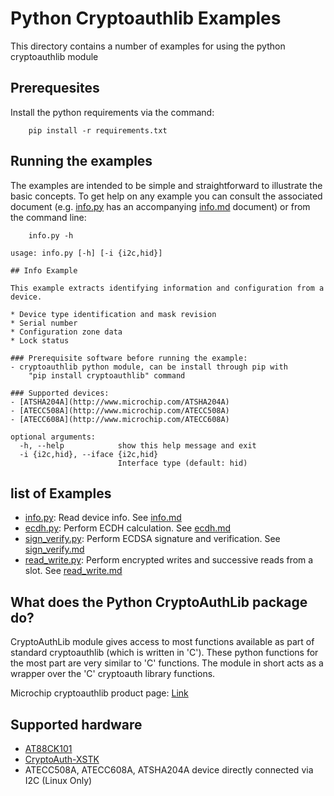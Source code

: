 # Python Cryptoauthlib Examples

This directory contains a number of examples for using the python cryptoauthlib
module

## Prerequesites
Install the python requirements via the command:
```
    pip install -r requirements.txt
```

## Running the examples
The examples are intended to be simple and straightforward to illustrate the basic concepts.
To get help on any example you can consult the associated document (e.g. [info.py](info.py) has an accompanying 
[info.md](info.md) document) or from the command line:
```
    info.py -h
```

```
usage: info.py [-h] [-i {i2c,hid}]

## Info Example

This example extracts identifying information and configuration from a device.

* Device type identification and mask revision
* Serial number
* Configuration zone data
* Lock status

### Prerequisite software before running the example:
- cryptoauthlib python module, can be install through pip with
    "pip install cryptoauthlib" command

### Supported devices:
- [ATSHA204A](http://www.microchip.com/ATSHA204A)
- [ATECC508A](http://www.microchip.com/ATECC508A)
- [ATECC608A](http://www.microchip.com/ATECC608A)

optional arguments:
  -h, --help            show this help message and exit
  -i {i2c,hid}, --iface {i2c,hid}
                        Interface type (default: hid)
```

## list of Examples

- [info.py](info.py): Read device info. See [info.md](info.md)
- [ecdh.py](ecdh.py): Perform ECDH calculation. See [ecdh.md](ecdh.md)
- [sign_verify.py](sign_verify.py): Perform ECDSA signature and verification. See [sign_verify.md](sign_verify.md)
- [read_write.py](read_write.py): Perform encrypted writes and successive reads from a slot. See [read_write.md](read_write.md)

## What does the Python CryptoAuthLib package do?
CryptoAuthLib module gives access to most functions available as part of standard cryptoauthlib
(which is written in 'C'). These python functions for the most part are very similar to 'C'
functions. The module in short acts as a wrapper over the 'C' cryptoauth library functions.

Microchip cryptoauthlib product page: 
[Link]( http://www.microchip.com/SWLibraryWeb/product.aspx?product=CryptoAuthLib)

## Supported hardware
- [AT88CK101](http://www.microchip.com/DevelopmentTools/ProductDetails/AT88CK101SK-MAH-XPRO)
- [CryptoAuth-XSTK]()
- ATECC508A, ATECC608A, ATSHA204A device directly connected via I2C (Linux Only)